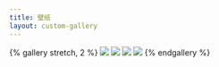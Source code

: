 ```yaml
---
title: 壁纸
layout: custom-gallery
---
```


{% gallery stretch, 2 %}
![](https://cdn.jsdelivr.net/gh/volantis-x/cdn-wallpaper-minimalist@latest/2020/001.jpg)
![](https://cdn.jsdelivr.net/gh/volantis-x/cdn-wallpaper-minimalist@latest/2020/002.jpg)
![](https://cdn.jsdelivr.net/gh/volantis-x/cdn-wallpaper-minimalist@latest/2020/003.jpg)
![](https://cdn.jsdelivr.net/gh/volantis-x/cdn-wallpaper-minimalist@latest/2020/004.jpg)
{% endgallery %}